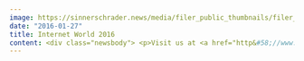 ```yaml
---
image: https://sinnerschrader.news/media/filer_public_thumbnails/filer_public/b5/87/b587c3b3-5658-4ff7-aaa4-b8f523b6735d/teaser_website_keyvisual_iwm2016_commerceplus_720.jpg__480x288_q85_crop_subsampling-2_upscale.jpg
date: "2016-01-27"
title: Internet World 2016
content: <div class="newsbody"> <p>Visit us at <a href="http&#58;//www.internetworld-messe.de/" target="_blank">Internet World – The E-Commerce Messe.</a></p> <h2>Parameters&#58;</h2> <p>Dates&#58; 1. and 2. March 2016<br/> Location&#58; <a href="https&#58;//goo.gl/maps/PVuW7iKgUg92" target="_blank">Messe Munich</a><br/> Stand&#58; SinnerSchrader Commerce, Hall B6, Stand E250<br/> <br/> Please note&#58;<br/> The registration for this trade show is free. Here you can <a href="http&#58;//www.internetworld-messe.de/eng/Visitors/REGISTRATION-EXHIBITION-CONGRESS-AND-PARTY2" target="_blank">register</a>.<br/> The entrance is on Messeturm 4 this year. Where the entrance east is?<br/> Have a look on <a href="https&#58;//goo.gl/maps/PVuW7iKgUg92" target="_blank">googlemaps</a>.</p> <p> </p><h2>This awaits you at our stand</h2> <p></p> <p dir="ltr" id="docs-internal-guid-a3f114e7-82a9-546b-97d7-c9f39ef98de5">Online shops are for people, not products. This is a principle we believe will help make sound decisions for a successful future within the current phase of digital transformation of retail market. Join this discussion in a free e-commerce consultation at Stand E250 in Hall B6.</p> <p>Those interested will receive a firsthand assessment of their current e-commerce activities. Both back-end and front-end will be reviewed. Honest, straightforward and personal.</p> <p>Our second focus is e-commerce architecture. The rate at which people are integrating the aspects of the digital world into their lives is staggering. This presents challenges for anyone who sells digitally. Join us in considering the current and future demands of e-commerce architecture and what this means for your next e-commerce platform. Is Spryker or another modern e-commerce system suited for you?</p> <p>Further information on the Internet World Exhibition&#58; <a href="http&#58;//www.internetworld-messe.de/" target="_blank">http&#58;//www.internetworld-messe.de/</a></p> <p>We look forward to seeing you there, your team at SinnerSchrader Commerce.</p> <p> </p> </div>
---
```

